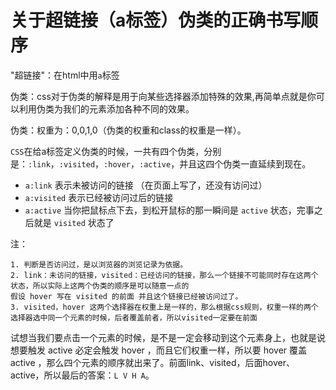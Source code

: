 # 关于超链接（a标签）伪类的正确书写顺序

"超链接"：在html中用`a`标签

伪类：css对于伪类的解释是用于向某些选择器添加特殊的效果,再简单点就是你可以利用伪类为我们的元素添加各种不同的效果。

伪类：权重为：0,0,1,0（伪类的权重和class的权重是一样）。

`CSS`在给a标签定义伪类的时候，一共有四个伪类，分别是：`:link`，`:visited`，`:hover`，`:active`，并且这四个伪类一直延续到现在。

- `a:link` 表示未被访问的链接 （在页面上写了，还没有访问过）
- `a:visited` 表示已经被访问过后的链接
- `a:active` 当你把鼠标点下去，到松开鼠标的那一瞬间是 `active` 状态，完事之后就是 `visited` 状态了

注：

    1. 判断是否访问过，是以浏览器的浏览记录为依据。
    2. link：未访问的链接，visited：已经访问的链接，那么一个链接不可能同时存在这两个状态，所以实际上这两个伪类的顺序是可以随意一点的
    假设 hover 写在 visited 的前面 并且这个链接已经被访问过了。
    3. visited，hover 这两个选择器在权重上是一样的，那么根据css规则，权重一样的两个选择器选中同一个元素的时候，后者覆盖前者，所以visited一定要在前面

试想当我们要点击一个元素的时候，是不是一定会移动到这个元素身上，也就是说想要触发 active 必定会触发 hover ，而且它们权重一样，所以要 hover 覆盖 active ，那么四个元素的顺序就出来了。前面link、visited，后面hover、active，所以最后的答案：`L V H A`。
